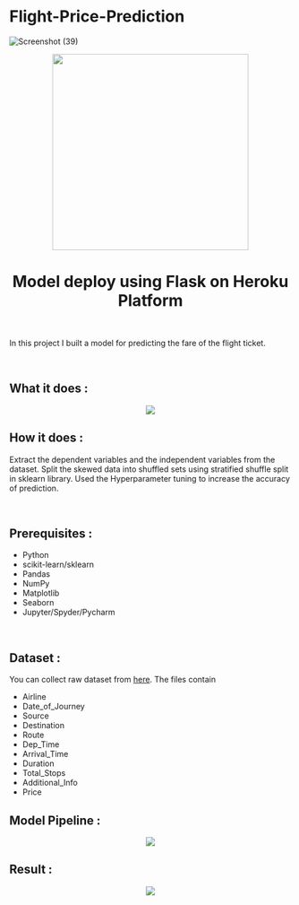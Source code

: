 # Flight-Price-Prediction

![Screenshot (39)](https://user-images.githubusercontent.com/69413168/216620601-88a31439-70d9-432e-8115-6fec39a1bd20.png)


<p align='center'><img height='350' src =![Screenshot (39)](https://user-images.githubusercontent.com/69413168/216620601-88a31439-70d9-432e-8115-6fec39a1bd20.png)</p>
<br>


<h1 align='center'>Model deploy using Flask on Heroku Platform</h1>
<br>
<p>In this project I built a model for predicting the fare of the flight ticket.</p>
<br>
<h2>What it does : </h2>
<p align='center'><img src='https://user-images.githubusercontent.com/31500911/143291485-1852da18-7ee4-4871-ba67-7940739819e3.PNG'></p>


<h2>How it does : </h2>
<p>Extract the dependent variables and the independent variables from the dataset. Split the skewed data into shuffled sets using stratified shuffle split in sklearn library. Used the Hyperparameter tuning to increase the accuracy of prediction.</p>
<br>
<h2>Prerequisites :</h2>
<ul>
  <li>Python</li>
  <li>scikit-learn/sklearn</li>
  <li>Pandas</li>
  <li>NumPy</li>
  <li>Matplotlib</li>
  <li>Seaborn</li>
  <li>Jupyter/Spyder/Pycharm</li>
</ul>
<br>
<h2>Dataset : </h2>
<p>You can collect raw dataset from <a href="https://github.com/Kamal2511/Flight-Fare-Prediction/blob/main/Dataset/Data_Train.xlsx">here</a>. The files contain</p>
<ul>
  <li>Airline </li>
  <li>Date_of_Journey</li>
  <li>Source</li>
  <li>Destination</li>
  <li>Route</li>
  <li>Dep_Time</li>
  <li>Arrival_Time</li>
  <li>Duration</li>
  <li>Total_Stops</li>
  <li>Additional_Info</li>
  <li>Price</li> 
</ul>
<h2>Model Pipeline :</h2>
<p align='center'><img src='https://user-images.githubusercontent.com/31500911/143293225-c64aa83a-38bf-490a-aacf-eb96eb6c7088.png'></p>

<h2>Result :</h2>
<p align='center'><img src='https://user-images.githubusercontent.com/31500911/144676081-2d692d73-1c16-4c5a-a1ef-0ff50ec576b4.png'></p>


